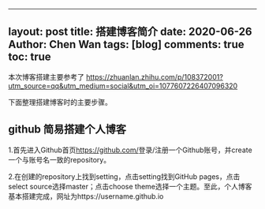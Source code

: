 <!--
 * @Author: your name
 * @Date: 2020-06-26 13:59:13
 * @LastEditTime: 2020-06-26 15:18:41
 * @LastEditors: your name
 * @Description: In User Settings Edit
 * @FilePath: \SuperficialJ.github.io\_posts\2013-07-16-chinese-markdown-cheatsheet.md
--> 
---
layout: post
title: 搭建博客简介
date: 2020-06-26
Author: Chen Wan 
tags: [blog]
comments: true
toc: true
---

本次博客搭建主要参考了 <https://zhuanlan.zhihu.com/p/108372001?utm_source=qq&utm_medium=social&utm_oi=1077607226407096320>

下面整理搭建博客时的主要步骤。

## github 简易搭建个人博客

1.首先进入Github首页<https://github.com/>登录/注册一个Github账号，并create一个与账号名一致的repository。

2.在创建的repository上找到setting，点击setting找到GitHub pages，点击select source选择master；点击choose theme选择一个主题。至此，个人博客基本搭建完成，网址为https://username.github.io

